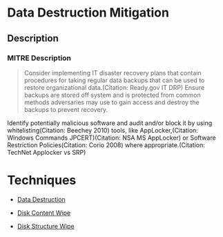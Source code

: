 
# Data Destruction Mitigation

## Description

### MITRE Description

> Consider implementing IT disaster recovery plans that contain procedures for taking regular data backups that can be used to restore organizational data.(Citation: Ready.gov IT DRP) Ensure backups are stored off system and is protected from common methods adversaries may use to gain access and destroy the backups to prevent recovery.

Identify potentially malicious software and audit and/or block it by using whitelisting(Citation: Beechey 2010) tools, like AppLocker,(Citation: Windows Commands JPCERT)(Citation: NSA MS AppLocker) or Software Restriction Policies(Citation: Corio 2008) where appropriate.(Citation: TechNet Applocker vs SRP)


# Techniques


* [Data Destruction](../techniques/Data-Destruction.md)

* [Disk Content Wipe](../techniques/Disk-Content-Wipe.md)
    
* [Disk Structure Wipe](../techniques/Disk-Structure-Wipe.md)
    
